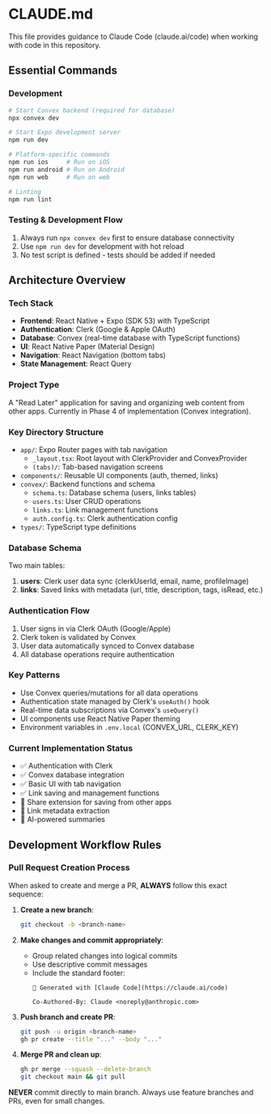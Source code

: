 # CLAUDE.md

This file provides guidance to Claude Code (claude.ai/code) when working with code in this repository.

## Essential Commands

### Development

```bash
# Start Convex backend (required for database)
npx convex dev

# Start Expo development server
npm run dev

# Platform-specific commands
npm run ios     # Run on iOS
npm run android # Run on Android
npm run web     # Run on web

# Linting
npm run lint
```

### Testing & Development Flow

1. Always run `npx convex dev` first to ensure database connectivity
2. Use `npm run dev` for development with hot reload
3. No test script is defined - tests should be added if needed

## Architecture Overview

### Tech Stack

- **Frontend**: React Native + Expo (SDK 53) with TypeScript
- **Authentication**: Clerk (Google & Apple OAuth)
- **Database**: Convex (real-time database with TypeScript functions)
- **UI**: React Native Paper (Material Design)
- **Navigation**: React Navigation (bottom tabs)
- **State Management**: React Query

### Project Type

A "Read Later" application for saving and organizing web content from other apps. Currently in Phase 4 of implementation (Convex integration).

### Key Directory Structure

- `app/`: Expo Router pages with tab navigation
  - `_layout.tsx`: Root layout with ClerkProvider and ConvexProvider
  - `(tabs)/`: Tab-based navigation screens
- `components/`: Reusable UI components (auth, themed, links)
- `convex/`: Backend functions and schema
  - `schema.ts`: Database schema (users, links tables)
  - `users.ts`: User CRUD operations
  - `links.ts`: Link management functions
  - `auth.config.ts`: Clerk authentication config
- `types/`: TypeScript type definitions

### Database Schema

Two main tables:

1. **users**: Clerk user data sync (clerkUserId, email, name, profileImage)
2. **links**: Saved links with metadata (url, title, description, tags, isRead, etc.)

### Authentication Flow

1. User signs in via Clerk OAuth (Google/Apple)
2. Clerk token is validated by Convex
3. User data automatically synced to Convex database
4. All database operations require authentication

### Key Patterns

- Use Convex queries/mutations for all data operations
- Authentication state managed by Clerk's `useAuth()` hook
- Real-time data subscriptions via Convex's `useQuery()`
- UI components use React Native Paper theming
- Environment variables in `.env.local` (CONVEX_URL, CLERK_KEY)

### Current Implementation Status

- ✅ Authentication with Clerk
- ✅ Convex database integration
- ✅ Basic UI with tab navigation
- ✅ Link saving and management functions
- 🚧 Share extension for saving from other apps
- 🚧 Link metadata extraction
- 🚧 AI-powered summaries

## Development Workflow Rules

### Pull Request Creation Process

When asked to create and merge a PR, **ALWAYS** follow this exact sequence:

1. **Create a new branch**:
   ```bash
   git checkout -b <branch-name>
   ```

2. **Make changes and commit appropriately**:
   - Group related changes into logical commits
   - Use descriptive commit messages
   - Include the standard footer:
     ```
     🤖 Generated with [Claude Code](https://claude.ai/code)
     
     Co-Authored-By: Claude <noreply@anthropic.com>
     ```

3. **Push branch and create PR**:
   ```bash
   git push -u origin <branch-name>
   gh pr create --title "..." --body "..."
   ```

4. **Merge PR and clean up**:
   ```bash
   gh pr merge --squash --delete-branch
   git checkout main && git pull
   ```

**NEVER** commit directly to main branch. Always use feature branches and PRs, even for small changes.
